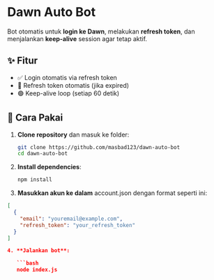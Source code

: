 # Dawn Auto Bot

Bot otomatis untuk **login ke Dawn**, melakukan **refresh token**, dan menjalankan **keep-alive** session agar tetap aktif.

## ✨ Fitur
- ✅ Login otomatis via refresh token
- 🔄 Refresh token otomatis (jika expired)
- 🟢 Keep-alive loop (setiap 60 detik)

## 🧠 Cara Pakai

1. **Clone repository** dan masuk ke folder:

   ```bash
   git clone https://github.com/masbad123/dawn-auto-bot
   cd dawn-auto-bot
2. **Install dependencies**:

   ```bash
   npm install
3. **Masukkan akun ke dalam** account.json dengan format seperti ini:
```json
[
  {
    "email": "youremail@example.com",
    "refresh_token": "your_refresh_token"
  }
]

4. **Jalankan bot**:

   ```bash
   node index.js
